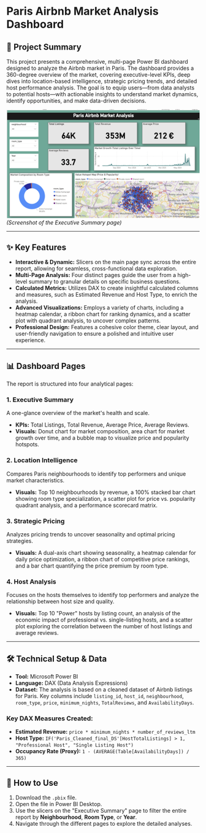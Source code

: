 # Paris Airbnb Market Analysis Dashboard

## 📖 Project Summary

This project presents a comprehensive, multi-page Power BI dashboard designed to analyze the Airbnb market in Paris. The dashboard provides a 360-degree overview of the market, covering executive-level KPIs, deep dives into location-based intelligence, strategic pricing trends, and detailed host performance analysis. The goal is to equip users—from data analysts to potential hosts—with actionable insights to understand market dynamics, identify opportunities, and make data-driven decisions.

![Executive Summary](Page1.png)
*(Screenshot of the Executive Summary page)*

---
## ✨ Key Features

* **Interactive & Dynamic:** Slicers on the main page sync across the entire report, allowing for seamless, cross-functional data exploration.
* **Multi-Page Analysis:** Four distinct pages guide the user from a high-level summary to granular details on specific business questions.
* **Calculated Metrics:** Utilizes DAX to create insightful calculated columns and measures, such as Estimated Revenue and Host Type, to enrich the analysis.
* **Advanced Visualizations:** Employs a variety of charts, including a heatmap calendar, a ribbon chart for ranking dynamics, and a scatter plot with quadrant analysis, to uncover complex patterns.
* **Professional Design:** Features a cohesive color theme, clear layout, and user-friendly navigation to ensure a polished and intuitive user experience.

---
## 📊 Dashboard Pages

The report is structured into four analytical pages:

### **1. Executive Summary**
A one-glance overview of the market's health and scale.
* **KPIs:** Total Listings, Total Revenue, Average Price, Average Reviews.
* **Visuals:** Donut chart for market composition, area chart for market growth over time, and a bubble map to visualize price and popularity hotspots.

### **2. Location Intelligence**
Compares Paris neighbourhoods to identify top performers and unique market characteristics.
* **Visuals:** Top 10 neighbourhoods by revenue, a 100% stacked bar chart showing room type specialization, a scatter plot for price vs. popularity quadrant analysis, and a performance scorecard matrix.

### **3. Strategic Pricing**
Analyzes pricing trends to uncover seasonality and optimal pricing strategies.
* **Visuals:** A dual-axis chart showing seasonality, a heatmap calendar for daily price optimization, a ribbon chart of competitive price rankings, and a bar chart quantifying the price premium by room type.

### **4. Host Analysis**
Focuses on the hosts themselves to identify top performers and analyze the relationship between host size and quality.
* **Visuals:** Top 10 "Power" hosts by listing count, an analysis of the economic impact of professional vs. single-listing hosts, and a scatter plot exploring the correlation between the number of host listings and average reviews.

---
## 🛠️ Technical Setup & Data

* **Tool:** Microsoft Power BI
* **Language:** DAX (Data Analysis Expressions)
* **Dataset:** The analysis is based on a cleaned dataset of Airbnb listings for Paris. Key columns include `listing_id`, `host_id`, `neighbourhood`, `room_type`, `price`, `minimum_nights`, `TotalReviews`, and `AvailabilityDays`.

### **Key DAX Measures Created:**
* **Estimated Revenue:** `price * minimum_nights * number_of_reviews_ltm`
* **Host Type:** `IF('Paris_Cleaned_final_DS'[HostTotalListings] > 1, "Professional Host", "Single Listing Host")`
* **Occupancy Rate (Proxy):** `1 - (AVERAGE(Table[AvailabilityDays]) / 365)`

---
## 🚀 How to Use

1.  Download the `.pbix` file.
2.  Open the file in Power BI Desktop.
3.  Use the slicers on the "Executive Summary" page to filter the entire report by **Neighbourhood**, **Room Type**, or **Year**.
4.  Navigate through the different pages to explore the detailed analyses.
